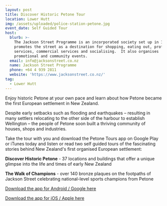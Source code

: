 ```yaml
---
layout: post
title: Discover Historic Petone Tour
location: Lower Hutt
img: /assets/uploaded/police-station-petone.jpg
event_date: Self Guided Tour
host:
  blurb: >-
    The Jackson Street Programme is an incorporated society set up in 1993. It
    promotes the street as a destination for shopping, eating out, professional
    services, commercial services and socialising.  It also organises
    promotional and community events.
  email: info@jacksonstreet.co.nz
  name: Jackson Street Programme
  phone: +64 4 939 2811
  website: 'https://www.jacksonstreet.co.nz/'
tag:
  - Lower Hutt
---
```

Enjoy historic Petone at your own pace and learn about how Petone became the first European settlement in New Zealand. 

Despite early setbacks such as flooding and earthquakes – resulting in many settlers relocating to the other side of the harbour to establish Wellington – the people of Petone soon built a thriving community of houses, shops and industries.

Take the tour with you and download the Petone Tours app on Google Play or iTunes today and listen or read two self guided tours of the fascinating stories behind New Zealand's first organised European settlement:

**Discover Historic Petone** - 37 locations and buildings that offer a unique glimpse into the life and times of early New Zealand

**The Walk of Champions** - over 140 bronze plaques on the footpaths of Jackson Street celebrating national-level sports champions from Petone

[Download the app for Android / Google here](https://play.google.com/store/apps/details?id=com.mytoursapp.android.app1001)

[Download the app for iOS / Apple here](https://itunes.apple.com/us/app/tour-petone/id1166368185?mt=8)
